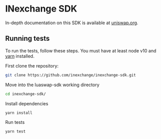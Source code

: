 # INexchange SDK

In-depth documentation on this SDK is available at [uniswap.org](https://uniswap.org/docs/v2/SDK/getting-started/).

## Running tests

To run the tests, follow these steps. You must have at least node v10 and [yarn](https://yarnpkg.com/) installed.

First clone the repository:

```sh
git clone https://github.com/inexchange/inexchange-sdk.git
```

Move into the luaswap-sdk working directory

```sh
cd inexchange-sdk/
```

Install dependencies

```sh
yarn install
```

Run tests

```sh
yarn test
```
